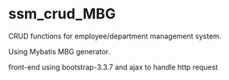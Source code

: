 # ssm_crud_MBG

CRUD functions for employee/department management system.

Using Mybatis MBG generator.

front-end using bootstrap-3.3.7 and ajax to handle http request

